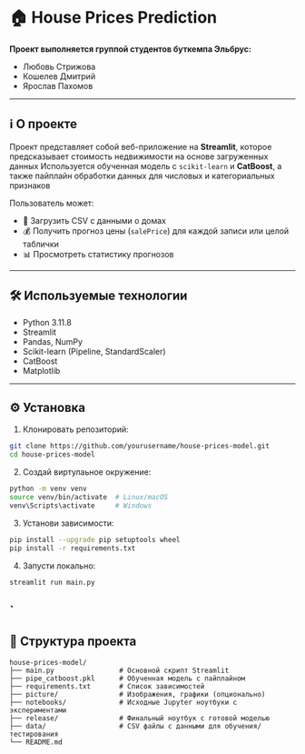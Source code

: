 # 🏠 House Prices Prediction

**Проект выполняется группой студентов буткемпа Эльбрус:**
* Любовь Стрижова
* Кошелев Дмитрий
* Ярослав Пахомов

---

## ℹ️ О проекте
Проект представляет собой веб-приложение на **Streamlit**, которое предсказывает стоимость недвижимости на основе загруженных данных
Используется обученная модель с `scikit-learn` и **CatBoost**, а также пайплайн обработки данных для числовых и категориальных признаков

Пользователь может:  
- 📄 Загрузить CSV с данными о домах  
- 💰 Получить прогноз цены (`salePrice`) для каждой записи или целой таблички
- 📊 Просмотреть статистику прогнозов  

---

## 🛠 Используемые технологии
- Python 3.11.8  
- Streamlit  
- Pandas, NumPy  
- Scikit-learn (Pipeline, StandardScaler)  
- CatBoost  
- Matplotlib

---

## ⚙️ Установка
1. Клонировать репозиторий:  
```bash
git clone https://github.com/yourusername/house-prices-model.git
cd house-prices-model
```
2. Создай виртулаьное окружение:
```bash
python -m venv venv
source venv/bin/activate  # Linux/macOS
venv\Scripts\activate     # Windows
```
3. Установи зависимости:
```bash
pip install --upgrade pip setuptools wheel
pip install -r requirements.txt
```
4. Запусти локально:
```bash
streamlit run main.py
```
`
---

## 📂 Структура проекта
```
house-prices-model/
├── main.py                # Основной скрипт Streamlit
├── pipe_catboost.pkl      # Обученная модель с пайплайном
├── requirements.txt       # Список зависимостей
├── picture/               # Изображения, графики (опционально)
├── notebooks/             # Исходные Jupyter ноутбуки с экспериментами
├── release/               # Финальный ноутбук с готовой моделью
├── data/                  # CSV файлы с данными для обучения/тестирования
└── README.md

